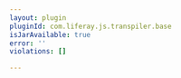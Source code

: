 ```yaml
---
layout: plugin
pluginId: com.liferay.js.transpiler.base
isJarAvailable: true
error: ''
violations: []

---
```

